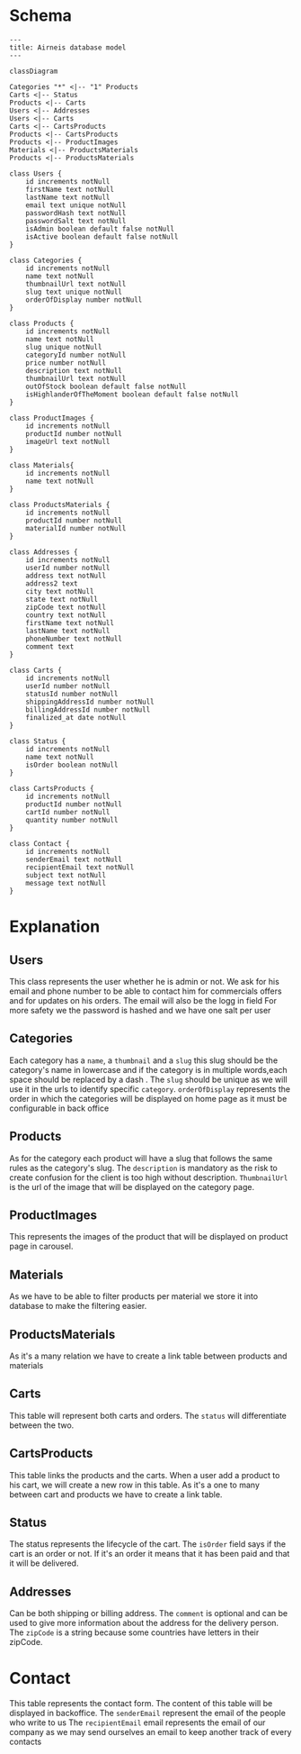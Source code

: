 # Schema

```mermaid
---
title: Airneis database model
---

classDiagram

Categories "*" <|-- "1" Products
Carts <|-- Status
Products <|-- Carts
Users <|-- Addresses
Users <|-- Carts
Carts <|-- CartsProducts
Products <|-- CartsProducts
Products <|-- ProductImages
Materials <|-- ProductsMaterials
Products <|-- ProductsMaterials

class Users {
    id increments notNull
    firstName text notNull
    lastName text notNull
    email text unique notNull
    passwordHash text notNull
    passwordSalt text notNull
    isAdmin boolean default false notNull
    isActive boolean default false notNull
}

class Categories {
    id increments notNull
    name text notNull
    thumbnailUrl text notNull
    slug text unique notNull
    orderOfDisplay number notNull
}

class Products {
    id increments notNull
    name text notNull
    slug unique notNull
    categoryId number notNull
    price number notNull
    description text notNull
    thumbnailUrl text notNull
    outOfStock boolean default false notNull
    isHighlanderOfTheMoment boolean default false notNull
}

class ProductImages {
    id increments notNull
    productId number notNull
    imageUrl text notNull
}

class Materials{
    id increments notNull
    name text notNull
}

class ProductsMaterials {
    id increments notNull
    productId number notNull
    materialId number notNull
}

class Addresses {
    id increments notNull
    userId number notNull
    address text notNull
    address2 text
    city text notNull
    state text notNull
    zipCode text notNull
    country text notNull
    firstName text notNull
    lastName text notNull
    phoneNumber text notNull
    comment text
}

class Carts {
    id increments notNull
    userId number notNull
    statusId number notNull
    shippingAddressId number notNull
    billingAddressId number notNull
    finalized_at date notNull
}

class Status {
    id increments notNull
    name text notNull
    isOrder boolean notNull
}

class CartsProducts {
    id increments notNull
    productId number notNull
    cartId number notNull
    quantity number notNull
}

class Contact {
    id increments notNull
    senderEmail text notNull
    recipientEmail text notNull
    subject text notNull
    message text notNull
}

```

# Explanation

## Users

This class represents the user whether he is admin or not.
We ask for his email and phone number to be able to contact him for commercials offers and for updates on his orders.
The email will also be the logg in field
For more safety we the password is hashed and we have one salt per user

## Categories

Each category has a `name`, a `thumbnail` and a `slug` this slug should be the category's name in lowercase and if the category is in multiple words,each space should be replaced by a dash .
The `slug` should be unique as we will use it in the urls to identify specific `category`.
`orderOfDisplay` represents the order in which the categories will be displayed on home page as it must be configurable in back office

## Products

As for the category each product will have a slug that follows the same rules as the category's slug.
The `description` is mandatory as the risk to create confusion for the client is too high without description.
`ThumbnailUrl` is the url of the image that will be displayed on the category page.

## ProductImages

This represents the images of the product that will be displayed on product page in carousel.

## Materials

As we have to be able to filter products per material we store it into database to make the filtering easier.

## ProductsMaterials

As it's a many relation we have to create a link table between products and materials

## Carts

This table will represent both carts and orders.
The `status` will differentiate between the two.

## CartsProducts

This table links the products and the carts.
When a user add a product to his cart, we will create a new row in this table.
As it's a one to many between cart and products we have to create a link table.

## Status

The status represents the lifecycle of the cart.
The `isOrder` field says if the cart is an order or not.
If it's an order it means that it has been paid and that it will be delivered.

## Addresses

Can be both shipping or billing address.
The `comment` is optional and can be used to give more information about the address for the delivery person.
The `zipCode` is a string because some countries have letters in their zipCode.

# Contact

This table represents the contact form.
The content of this table will be displayed in backoffice.
The `senderEmail` represent the email of the people who write to us
The `recipientEmail` email represents the email of our company as we may send ourselves an email to keep another track of every contacts
